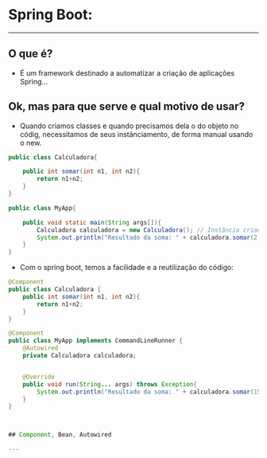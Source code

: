 # Spring Boot:

---

## O que é?

- É um framework destinado a automatizar a criação de aplicações Spring...

## Ok, mas para que serve e qual motivo de usar?

- Quando criamos classes e quando precisamos dela o do objeto no códig, necessitamos de seus instânciamento, de forma manual usando o new.

```java
public class Calculadora{

    public int somar(int n1, int n2){
        return n1+n2;
    }
}

public class MyApp{

    public void static main(String args[]){
        Calculadora calculadora = new Calculadora(); // Instância criada
        System.out.println("Resultado da soma: " + calculadora.somar(2,5));
    }
}

```

- Com o spring boot, temos a facilidade e a reutilização do código:

```java
@Component
public class Calculadora {
    public int somar(int n1, int n2){
        return n1+n2;
    }
}

@Component
public class MyApp implements CommandLineRunner {
    @Autowired
    private Calculadora calculadora;


    @Override
    public void run(String... args) throws Exception{
        System.out.println("Resultado da soma: " + calculadora.somar(15,7));
    }
}



## Component, Bean, Autowired

---
```
